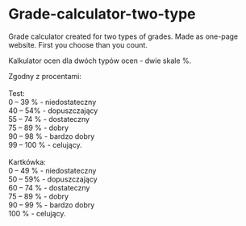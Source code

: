# Grade-calculator-two-type

Grade calculator created for two types of grades. Made as one-page website. First you choose than you count. <br>

Kalkulator ocen dla dwóch typów ocen - dwie skale %.<br>

Zgodny z procentami: <br><br>
Test:<br>
0 – 39 % - niedostateczny<br>
40 – 54% - dopuszczający                
55 – 74 % - dostateczny                   
75 – 89 % - dobry                  
90 – 98 % - bardzo dobry                   
99 – 100 % - celujący.
<br><br>
Kartkówka:<br>
0 – 49 % - niedostateczny<br>
50 – 59% - dopuszczający                  
60 – 74 % - dostateczny                    
75 – 89 % - dobry                   
90 – 99 % - bardzo dobry                   
100 % - celujący.
